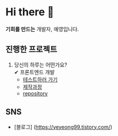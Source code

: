 # Hi there 👋

<!--
**Yeyeong99/Yeyeong99** is a ✨ _special_ ✨ repository because its `README.md` (this file) appears on your GitHub profile.

Here are some ideas to get you started:

- 🔭 I’m currently working on ...
- 🌱 I’m currently learning ...
- 👯 I’m looking to collaborate on ...
- 🤔 I’m looking for help with ...
- 💬 Ask me about ...
- 📫 How to reach me: ...
- 😄 Pronouns: ...
- ⚡ Fun fact: ...
-->

 **기회를 만드는** 개발자, 예영입니다. 

## 진행한 프로젝트 <br>
1. 당신의 하루는 어떤가요? <br>
✔ 프론트엔드 개발
    - [테스트하러 가기](https://camerart7th.netlify.app/)
    - [제작과정](https://yeyeong99.tistory.com/4)
    - [repository](https://github.com/Yeyeong99/camerart)


## SNS
* [블로그] (https://yeyeong99.tistory.com/)
